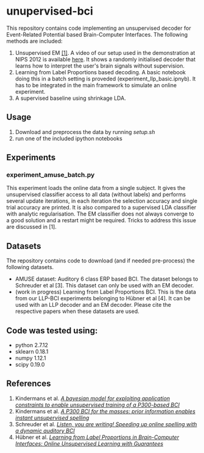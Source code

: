 # unupervised-bci
This repository contains code implementing an unsupervised decoder for Event-Related Potential based Brain-Computer Interfaces. The following methods are included:
 1. Unsupervised EM [[1]](http://journals.plos.org/plosone/article?id=10.1371/journal.pone.0033758). A video of our setup used in the demonstration at NIPS 2012 is available [here](https://www.youtube.com/watch?v=63nS5IiAt_4). It shows a randomly initialised decoder that learns how to interpret the user's brain signals without supervision.
 2. Learning from Label Proportions based decoding. A basic notebook doing this in a batch setting is proveded (experiment_llp_basic.ipnyb). It has to be integrated in the main framework to simulate an online experiment.
 3. A supervised baseline using shrinkage LDA.
 
## Usage
 1. Download and preprocess the data by running _setup.sh_
 2. run one of the included ipython notebooks
 
## Experiments
### experiment_amuse_batch.py
This experiment loads the online data from a single subject. It gives the unsupervised classifier access to all data (without labels) and performs several update iterations, in each iteration the selection accuracy and single trial accuracy are printed. It is also compared to a supervised LDA classifier with analytic regularisation. The EM classifier does not always converge to a good solution and a restart might be required. Tricks to address this issue are discussed in [1]. 

## Datasets
The repository contains code to download (and if needed pre-process) the following datasets. 
 * AMUSE dataset: Auditory 6 class ERP based BCI. The dataset belongs to Schreuder et al [3]. This dataset can only be used with an EM decoder.
 * (work in progress) Learning from Label Proportions BCI. This is the data from our LLP-BCI experiments belonging to Hübner et al [4]. It can be used with an LLP decoder and an EM decoder.
 Please cite the respective papers when these datasets are used.
 
 
## Code was tested using:
 * python 2.7.12
 * sklearn 0.18.1
 * numpy 1.12.1
 * scipy 0.19.0
 
## References
 1. Kindermans et al. [_A bayesian model for exploiting application constraints to enable unsupervised training of a P300-based BCI_](http://journals.plos.org/plosone/article?id=10.1371/journal.pone.0033758)
 2. Kindermans et al. [_A P300 BCI for the masses: prior information enables instant unsupervised spelling_](http://papers.nips.cc/paper/4775-a-p300-bci-for-the-masses-prior-information-enables-instant-unsupervised-spelling.pdf)
 3. Schreuder et al. [_Listen, you are writing! Speeding up online spelling with a dynamic auditory BCI_](http://journal.frontiersin.org/article/10.3389/fnins.2011.00112/full)
 4. Hübner et al. [_Learning from Label Proportions in Brain-Computer Interfaces: Online Unsupervised Learning with Guarantees_](https://arxiv.org/abs/1701.07213)
